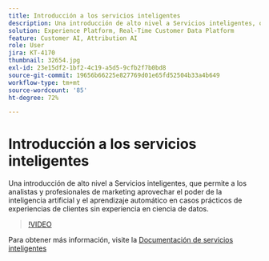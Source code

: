 ```yaml
---
title: Introducción a los servicios inteligentes
description: Una introducción de alto nivel a Servicios inteligentes, que permite a los analistas y profesionales de marketing aprovechar el poder de la inteligencia artificial y el aprendizaje automático en casos prácticos de experiencias de clientes sin experiencia en ciencia de datos.
solution: Experience Platform, Real-Time Customer Data Platform
feature: Customer AI, Attribution AI
role: User
jira: KT-4170
thumbnail: 32654.jpg
exl-id: 23e15df2-1bf2-4c19-a5d5-9cfb2f7b0bd8
source-git-commit: 19656b66225e827769d01e65fd52504b33a4b649
workflow-type: tm+mt
source-wordcount: '85'
ht-degree: 72%

---
```


# Introducción a los servicios inteligentes

Una introducción de alto nivel a Servicios inteligentes, que permite a los analistas y profesionales de marketing aprovechar el poder de la inteligencia artificial y el aprendizaje automático en casos prácticos de experiencias de clientes sin experiencia en ciencia de datos.

>[!VIDEO](https://video.tv.adobe.com/v/32654?quality=12&learn=on)

Para obtener más información, visite la [Documentación de servicios inteligentes](https://experienceleague.adobe.com/docs/experience-platform/intelligent-services/home.html)

